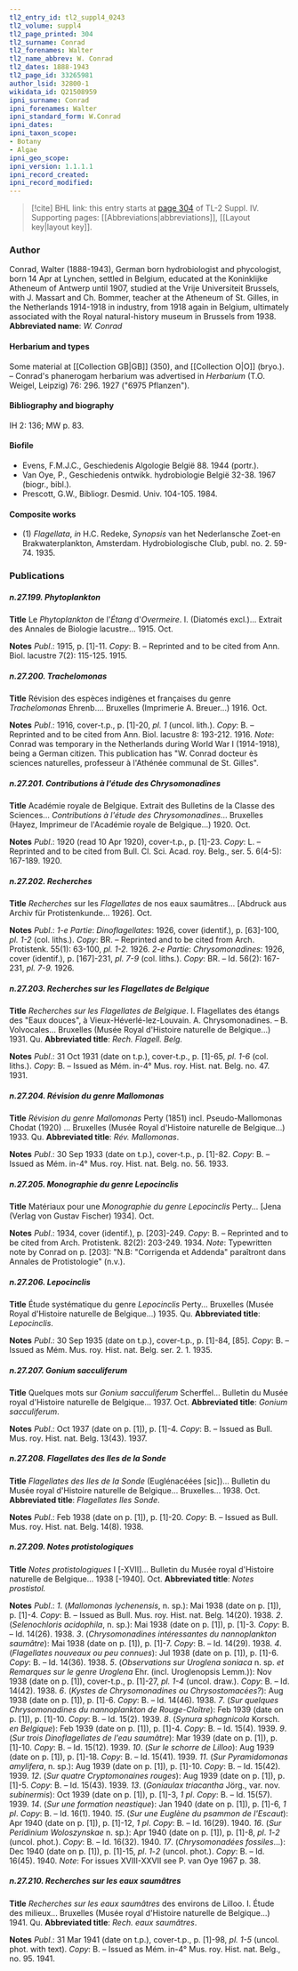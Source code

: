 ```yaml
---
tl2_entry_id: tl2_suppl4_0243
tl2_volume: suppl4
tl2_page_printed: 304
tl2_surname: Conrad
tl2_forenames: Walter
tl2_name_abbrev: W. Conrad
tl2_dates: 1888-1943
tl2_page_id: 33265981
author_lsid: 32800-1
wikidata_id: Q21508959
ipni_surname: Conrad
ipni_forenames: Walter
ipni_standard_form: W.Conrad
ipni_dates: 
ipni_taxon_scope: 
- Botany
- Algae
ipni_geo_scope: 
ipni_version: 1.1.1.1
ipni_record_created: 
ipni_record_modified:
---
```



> [!cite] BHL link: this entry starts at [page 304](https://www.biodiversitylibrary.org/page/33265981) of TL-2 Suppl. IV.
> Supporting pages: [[Abbreviations|abbreviations]], [[Layout key|layout key]].

### Author

Conrad, Walter (1888-1943), German born hydrobiologist and phycologist, born 14 Apr at Lynchen, settled in Belgium, educated at the Koninklijke Atheneum of Antwerp until 1907, studied at the Vrije Universiteit Brussels, with J. Massart and Ch. Bommer, teacher at the Atheneum of St. Gilles, in the Netherlands 1914-1918 in industry, from 1918 again in Belgium, ultimately associated with the Royal natural-history museum in Brussels from 1938. 
**Abbreviated name**: *W. Conrad*

#### Herbarium and types

Some material at [[Collection GB|GB]] (350), and [[Collection O|O]] (bryo.). – Conrad's phanerogam herbarium was advertised in *Herbarium* (T.O. Weigel, Leipzig) 76: 296. 1927 ("6975 Pflanzen").

#### Bibliography and biography

IH 2: 136; MW p. 83.

#### Biofile

- Evens, F.M.J.C., Geschiedenis Algologie België 88. 1944 (portr.).
- Van Oye, P., Geschiedenis ontwikk. hydrobiologie België 32-38. 1967 (biogr., bibl.).
- Prescott, G.W., Bibliogr. Desmid. Univ. 104-105. 1984.

#### Composite works

- (1) *Flagellata*, *in* H.C. Redeke, *Synopsis* van het Nederlansche Zoet-en Brakwaterplankton, Amsterdam. Hydrobiologische Club, publ. no. 2. 59-74. 1935.

### Publications

##### n.27.199. Phytoplankton

**Title**
Le *Phytoplankton* de l'*Étang* d'*Overmeire*. I. (Diatomés excl.)... Extrait des Annales de Biologie lacustre... 1915. Oct.

**Notes**
*Publ*.: 1915, p. \[1\]-11. *Copy*: B. – Reprinted and to be cited from Ann. Biol. lacustre 7(2): 115-125. 1915.

##### n.27.200. Trachelomonas

**Title**
Révision des espèces indigènes et françaises du genre *Trachelomonas* Ehrenb.... Bruxelles (Imprimerie A. Breuer...) 1916. Oct.

**Notes**
*Publ*.: 1916, cover-t.p., p. \[1\]-20, *pl. 1* (uncol. lith.). *Copy*: B. – Reprinted and to be cited from Ann. Biol. lacustre 8: 193-212. 1916.
*Note*: Conrad was temporary in the Netherlands during World War I (1914-1918), being a German citizen. This publication has "W. Conrad docteur ès sciences naturelles, professeur à l'Athénée communal de St. Gilles".

##### n.27.201. Contributions à l'étude des Chrysomonadines

**Title**
Académie royale de Belgique. Extrait des Bulletins de la Classe des Sciences... *Contributions à l'étude des Chrysomonadines*... Bruxelles (Hayez, Imprimeur de l'Académie royale de Belgique...) 1920. Oct.

**Notes**
*Publ*.: 1920 (read 10 Apr 1920), cover-t.p., p. \[1\]-23. *Copy*: L. – Reprinted and to be cited from Bull. Cl. Sci. Acad. roy. Belg., ser. 5. 6(4-5): 167-189. 1920.

##### n.27.202. Recherches

**Title**
*Recherches* sur les *Flagellates* de nos eaux saumâtres... \[Abdruck aus Archiv für Protistenkunde... 1926\]. Oct.

**Notes**
*Publ*.: *1-e Partie*: *Dinoflagellates*: 1926, cover (identif.), p. \[63\]-100, *pl. 1-2* (col. liths.).
*Copy*: BR. – Reprinted and to be cited from Arch. Protistenk. 55(1): 63-100, *pl. 1-2.* 1926.
*2-e Partie*: *Chrysomonadines*: 1926, cover (identif.), p. \[167\]-231, *pl. 7-9* (col. liths.). *Copy*: BR. – Id. 56(2): 167-231, *pl. 7-9.* 1926.

##### n.27.203. Recherches sur les Flagellates de Belgique

**Title**
*Recherches sur les Flagellates de Belgique*. I. Flagellates des étangs des "Eaux douces", à Vieux-Héverlé-lez-Louvain. A. Chrysomonadines. – B. Volvocales... Bruxelles (Musée Royal d'Histoire naturelle de Belgique...) 1931. Qu.
**Abbreviated title**: *Rech. Flagell. Belg.*

**Notes**
*Publ*.: 31 Oct 1931 (date on t.p.), cover-t.p., p. \[1\]-65, *pl. 1-6* (col. liths.). *Copy*: B. – Issued as Mém. in-4° Mus. roy. Hist. nat. Belg. no. 47. 1931.

##### n.27.204. Révision du genre Mallomonas

**Title**
*Révision du genre Mallomonas* Perty (1851) incl. Pseudo-Mallomonas Chodat (1920) ... Bruxelles (Musée Royal d'Histoire naturelle de Belgique...) 1933. Qu.
**Abbreviated title**: *Rév. Mallomonas*.

**Notes**
*Publ*.: 30 Sep 1933 (date on t.p.), cover-t.p., p. \[1\]-82. *Copy*: B. – Issued as Mém. in-4° Mus. roy. Hist. nat. Belg. no. 56. 1933.

##### n.27.205. Monographie du genre Lepocinclis

**Title**
Matériaux pour une *Monographie du genre Lepocinclis* Perty... \[Jena (Verlag von Gustav Fischer) 1934\]. Oct.

**Notes**
*Publ*.: 1934, cover (identif.), p. \[203\]-249. *Copy*: B. – Reprinted and to be cited from Arch. Protistenk. 82(2): 203-249. 1934.
*Note*: Typewritten note by Conrad on p. \[203\]: "N.B: "Corrigenda et Addenda" paraîtront dans Annales de Protistologie" (n.v.).

##### n.27.206. Lepocinclis

**Title**
Étude systématique du genre *Lepocinclis* Perty... Bruxelles (Musée Royal d'Histoire naturelle de Belgique...) 1935. Qu.
**Abbreviated title**: *Lepocinclis*.

**Notes**
*Publ*.: 30 Sep 1935 (date on t.p.), cover-t.p., p. \[1\]-84, \[85\]. *Copy*: B. – Issued as Mém. Mus. roy. Hist. nat. Belg. ser. 2. 1. 1935.

##### n.27.207. Gonium sacculiferum

**Title**
Quelques mots sur *Gonium sacculiferum* Scherffel... Bulletin du Musée royal d'Histoire naturelle de Belgique... 1937. Oct.
**Abbreviated title**: *Gonium sacculiferum*.

**Notes**
*Publ*.: Oct 1937 (date on p. \[1\]), p. \[1\]-4. *Copy*: B. – Issued as Bull. Mus. roy. Hist. nat. Belg. 13(43). 1937.

##### n.27.208. Flagellates des Iles de la Sonde

**Title**
*Flagellates des Iles de la Sonde* (Euglénacéées \[sic\])... Bulletin du Musée royal d'Histoire naturelle de Belgique... Bruxelles... 1938. Oct.
**Abbreviated title**: *Flagellates Iles Sonde*.

**Notes**
*Publ*.: Feb 1938 (date on p. \[1\]), p. \[1\]-20. *Copy*: B. – Issued as Bull. Mus. roy. Hist. nat. Belg. 14(8). 1938.

##### n.27.209. Notes protistologiques

**Title**
*Notes protistologiques* I \[-XVII\]... Bulletin du Musée royal d'Histoire naturelle de Belgique... 1938 \[-1940\]. Oct.
**Abbreviated title**: *Notes prostistol.*

**Notes**
*Publ*.: *1*. (*Mallomonas lychenensis*, n. sp.): Mai 1938 (date on p. \[1\]), p. \[1\]-4. *Copy*: B. – Issued as Bull. Mus. roy. Hist. nat. Belg. 14(20). 1938.
*2*. (*Selenochloris acidophila*, n. sp.): Mai 1938 (date on p. \[1\]), p. \[1\]-3. *Copy*: B. – Id. 14(26). 1938.
*3*. (*Chrysomonadines intéressantes du nannoplankton saumâtre*): Mai 1938 (date on p. \[1\]), p. \[1\]-7. *Copy*: B. – Id. 14(29). 1938.
*4*. (*Flagellates nouveaux ou peu connues*): Jul 1938 (date on p. \[1\]), p. \[1\]-6. *Copy*: B. – Id. 14(36). 1938.
*5*. (*Observations sur Uroglena soniaca* n. sp. *et Remarques sur le genre Uroglena* Ehr. (incl. Uroglenopsis Lemm.)): Nov 1938 (date on p. \[1\]), cover-t.p., p. \[1\]-27, *pl. 1-4* (uncol. draw.). *Copy*: B. – Id. 14(42). 1938.
*6*. (*Kystes de Chrysomonadines ou Chrysostomacées?*): Aug 1938 (date on p. \[1\]), p. \[1\]-6.
*Copy*: B. – Id. 14(46). 1938.
*7*. (*Sur quelques Chrysomonadines du nannoplankton de Rouge-Cloître*): Feb 1939 (date on p. \[1\]), p. \[1\]-10. *Copy*: B. – Id. 15(2). 1939.
*8*. (*Synura sphagnicola* Korsch. *en Belgique*): Feb 1939 (date on p. \[1\]), p. \[1\]-4. *Copy*: B. – Id. 15(4). 1939.
*9*. (*Sur trois Dinoflagellates de l'eau saumâtre*): Mar 1939 (date on p. \[1\]), p. \[1\]-10. *Copy*: B. – Id. 15(12). 1939.
*10*. (*Sur le schorre de Lilloo*): Aug 1939 (date on p. \[1\]), p. \[1\]-18. *Copy*: B. – Id. 15(41). 1939.
*11*. (*Sur Pyramidomonas amylifera*, n. sp.): Aug 1939 (date on p. \[1\]), p. \[1\]-10. *Copy*: B. – Id. 15(42). 1939.
*12*. (*Sur quatre Cryptomonaines rouges*): Aug 1939 (date on p. \[1\]), p. \[1\]-5. *Copy*: B. – Id. 15(43). 1939.
*13*. (*Goniaulax triacantha* Jörg., var. nov. *subinermis*): Oct 1939 (date on p. \[1\]), p. \[1\]-3, *1 pl*. *Copy*: B. – Id. 15(57). 1939.
*14*. (*Sur une formation neastique*): Jan 1940 (date on p. \[1\]), p. \[1\]-6, *1 pl*. *Copy*: B. – Id. 16(1). 1940.
*15*. (*Sur une Euglène du psammon de l'Escaut*): Apr 1940 (date on p. \[1\]), p. \[1\]-12, *1 pl*.
*Copy*: B. – Id. 16(29). 1940.
*16*. (*Sur Peridinium Woloszynskae* n. sp.): Apr 1940 (date on p. \[1\]), p. \[1\]-8, *pl*. *1*-*2* (uncol. phot.). *Copy*: B. – Id. 16(32). 1940.
*17*. (*Chrysomonadées fossiles*...): Dec 1940 (date on p. \[1\]), p. \[1\]-15, *pl*. *1*-*2* (uncol. phot.).
*Copy*: B. – Id. 16(45). 1940.
*Note*: For issues XVIII-XXVII see P. van Oye 1967 p. 38.

##### n.27.210. Recherches sur les eaux saumâtres

**Title**
*Recherches sur les eaux saumâtres* des environs de Lilloo. I. Étude des milieux... Bruxelles (Musée royal d'Histoire naturelle de Belgique...) 1941. Qu.
**Abbreviated title**: *Rech. eaux saumâtres*.

**Notes**
*Publ*.: 31 Mar 1941 (date on t.p.), cover-t.p., p. \[1\]-98, *pl. 1-5* (uncol. phot. with text). *Copy*: B. – Issued as Mém. in-4° Mus. roy. Hist. nat. Belg., no. 95. 1941.


